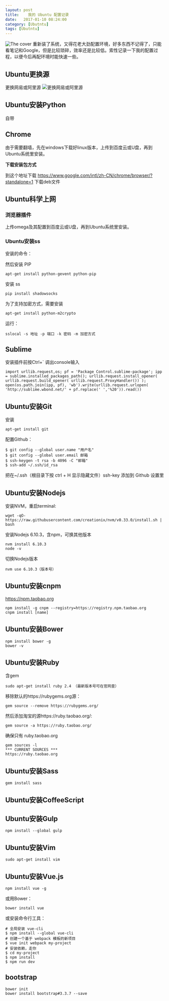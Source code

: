```yaml
---
layout: post
title:    我的 Ubuntu 配置记录
date:   2017-01-10 08:24:00
category: [Ubutntu]
tags: [Ubutntu]
---
```


![The cover][1]
重新装了系统，又得花老大劲配置环境，好多东西不记得了，只能看笔记和Google，但是比较琐碎，效率还是比较低。索性记录一下我的配置过程，以便今后再配环境时能快速一些。

<!--more-->

## Ubuntu更换源
更换网易或阿里源
![更换网易或阿里源][2]

## Ubuntu安装Python
自带

## Chrome
由于需要翻墙，先在windows下载好linux版本，上传到百度云或U盘，再到Ubuntu系统里安装。

**下载安装包方式**

到这个地址下载 https://www.google.com/intl/zh-CN/chrome/browser/?standalone=1 下载deb文件

## Ubuntu科学上网

### 浏览器插件
上传omega及其配置到百度云或U盘，再到Ubuntu系统里安装。

### Ubuntu安装ss
安装的命令：

然后安装 PIP

    apt-get install python-gevent python-pip

安装 ss

    pip install shadowsocks

为了支持加密方式，需要安装

    apt-get install python-m2crypto

运行：

    sslocal -s 地址 -p 端口 -k 密码 -m 加密方式

## Sublime

安装插件前按Ctrl+` 调出console输入

```
import urllib.request,os; pf = 'Package Control.sublime-package'; ipp = sublime.installed_packages_path(); urllib.request.install_opener( urllib.request.build_opener( urllib.request.ProxyHandler()) ); open(os.path.join(ipp, pf), 'wb').write(urllib.request.urlopen( 'http://sublime.wbond.net/' + pf.replace(' ','%20')).read())
```

## Ubuntu安装Git
安装

    apt-get install git

配置Github：
```
$ git config --global user.name "用户名"
$ git config --global user.email 邮箱
$ ssh-keygen -t rsa -b 4096 -C "邮箱"
$ ssh-add ~/.ssh/id_rsa
```
把在~/.ssh（根目录下按 ctrl + H 显示隐藏文件）ssh-key 添加到 Github 设置里

## Ubuntu安装Nodejs

安装NVM，重启terminal:

    wget -qO- https://raw.githubusercontent.com/creationix/nvm/v0.33.0/install.sh | bash

安装Nodejs 6.10.3，含npm，可换其他版本

    nvm install 6.10.3
    node -v

切换Nodejs版本

    nvm use 6.10.3（版本号）

## Ubuntu安装cnpm

https://npm.taobao.org

    npm install -g cnpm --registry=https://registry.npm.taobao.org
    cnpm install [name]

## Ubuntu安装Bower

    npm install bower -g
    bower -v

## Ubuntu安装Ruby
含gem

    sudo apt-get install ruby 2.4 （最新版本号可在官网查）

移除默认的https://rubygems.org源：

    gem source --remove https://rubygems.org/

然后添加淘宝的源https://ruby.taobao.org/:

    gem source -a https://ruby.taobao.org/

确保只有 ruby.taobao.org

    gem sources -l
	*** CURRENT SOURCES ***
	https://ruby.taobao.org

## Ubuntu安装Sass

    gem install sass

## Ubuntu安装CoffeeScript


## Ubuntu安装Gulp

    npm install --global gulp

## Ubuntu安装Vim

    sudo apt-get install vim

## Ubuntu安装Vue.js

    npm install vue -g

或用Bower：

    bower install vue

或安装命令行工具：

    # 全局安装 vue-cli
    $ npm install --global vue-cli
    # 创建一个基于 webpack 模板的新项目
    $ vue init webpack my-project
    # 安装依赖，走你
    $ cd my-project
    $ npm install
    $ npm run dev


## bootstrap

    bower init
    bower install bootstrap#3.3.7 --save

  [1]: http://77g54f.com1.z0.glb.clouddn.com/bgt-20170110.png?imageView2/1/q/100|watermark/1/image/aHR0cDovLzc3ZzU0Zi5jb20xLnowLmdsYi5jbG91ZGRuLmNvbS9sYWtlcjIucG5n/dissolve/100/gravity/South/dy/5
  [2]: http://77g54f.com1.z0.glb.clouddn.com/QQ20170105162824.png?imageView2/1/q/100|watermark/1/image/aHR0cDovLzc3ZzU0Zi5jb20xLnowLmdsYi5jbG91ZGRuLmNvbS9sYWtlcjIucG5n/dissolve/100/gravity/South/dy/5